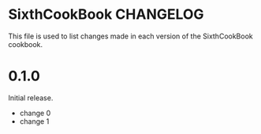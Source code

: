 # SixthCookBook CHANGELOG

This file is used to list changes made in each version of the SixthCookBook cookbook.

# 0.1.0

Initial release.

- change 0
- change 1

